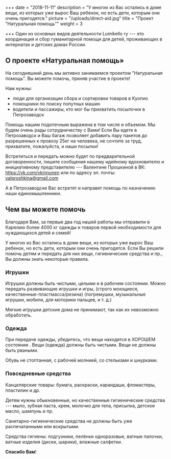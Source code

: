 +++
date = "2018-11-11"
description = "У многих из Вас остались в доме вещи, из которых уже вырос Ваш ребенок, но есть дети, которым они очень пригодятся."
picture = "/uploads/direct-aid.jpg"
title = "Проект \"Натуральная помощь\""
weight = 3

+++
Один из основных видов деятельности  Lumikello ry --- это координация и сбор гуманитарной помощи для детей, проживающих в интернатах и детских домах России.

## О проекте «Натуральная помощь»

На сегодняшний день мы активно занимаемся проектом "Натуральная помощь". Вы можете помочь, приняв участие в проекте!

Нам нужны:

* люди для организации сбора и сортировки товаров в Куопио
* помощники по поиску попутных машин
* водители и пассажиры, кто мог бы прихватить посылочки в Петрозаводск

Помощь нашим подопечным выражена в том числе и объемом. Мы будем очень рады сотрудничеству с Вами! Если Вы едете в Петрозаводск и Ваш багаж позволяет добавить пару пакетов до разрешенных к провозу 25кг на человека, не сочтите за труд, прихватите, пожалуйста, и наши посылки!

Встретиться и передать можно будет по предварительной договоренности, пишите сообщения нашему идейному вдохновителю и инициативному представителю --- Валентине Прошкиной в ВК: https://vk.com/vkinnunen или по адресу эл. почты: valproshkina@gmail.com

А в Петрозаводске Вас встретят и направят помощь по назначению наши единомышленники.

## Чем вы можете помочь

Благодаря Вам, за первые два год нашей работы мы отправили в Карелию более 4000 кг одежды и товаров первой необходимости для нуждающихся детей и семей!

У многих из Вас остались в доме вещи, из которых уже вырос Ваш ребенок, но есть дети, которым они очень пригодятся. Если Вы решили помочь детям и передать для них вещи, гигиенические средства и пр., Вы должны знать некоторые правила.

### Игрушки

Игрушки должны быть чистыми, целыми и в рабочем состоянии. Можно передать развивающие игрушки и игры, (строго моющиеся, качественные-пластмасса/резина) (погремушки, музыкальные игрушки, мобили, для моторики пальцев, и т. д.)

Мягкие игрушки детские дома не принимают, так как их невозможно обработать.

### Одежда

При передаче одежды, убедитесь, что вещи находятся в ХОРОШЕМ состоянии . Вещи (одежда) должны быть чистыми. Вещи не должны быть рваными.

Обувь не стоптанная, с рабочей молнией, со стельками и шнурками.

### Повседневные средства

Канцелярские товары: бумага, раскраски, карандаши, фломастеры, пластилин и др.

Детям нужны обыкновенные, но качественные гигиенические средства --- мыло, зубная паста, крем, молочко для тела, присыпка, детское масло, шампунь и пр.

Санитарно-гигиенические средства не должны быть уже распечатанными или вскрытыми.

Средства гигиены: подгузники, пелёнки одноразовые, ватные палочки, ватные изделия (диски, шарики), влажные салфетки.

**Спасибо Вам**!